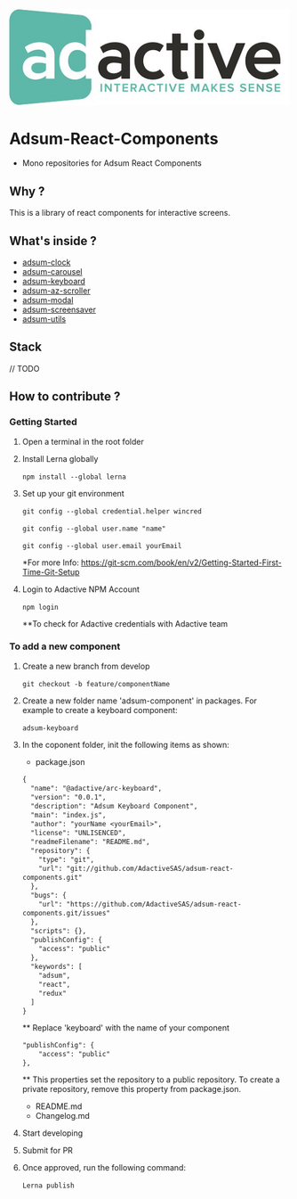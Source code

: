 <p align="center">
  <a href="http://adactive.com">
    <img alt="babel" src="./logo.jpg" width="546">
  </a>
</p>

# Adsum-React-Components
- Mono repositories for Adsum React Components

## Why ? 

This is a library of react components for interactive screens.
  
## What's inside ? 

 - [adsum-clock](https://github.com/AdactiveSAS/adsum-react-components/tree/master/packages/adsum-clock)
 - [adsum-carousel](https://github.com/AdactiveSAS/adsum-react-components/tree/master/packages/adsum-carousel)
 - [adsum-keyboard](https://github.com/AdactiveSAS/adsum-react-components/tree/master/packages/adsum-keyboard)
 - [adsum-az-scroller](https://github.com/AdactiveSAS/adsum-react-components/tree/master/packages/adsum-az-scroller)
 - [adsum-modal](https://github.com/AdactiveSAS/adsum-react-components/tree/master/packages/adsum-modal)
 - [adsum-screensaver](https://github.com/AdactiveSAS/adsum-react-components/tree/master/packages/adsum-screensaver)
 - [adsum-utils](https://github.com/AdactiveSAS/adsum-react-components/tree/master/packages/adsum-utils)

## Stack

// TODO
  
## How to contribute ?

### Getting Started

1. Open a terminal in the root folder

2. Install Lerna globally
    
    `npm install --global lerna`    
   
3. Set up your git environment

    `git config --global credential.helper wincred`

    `git config --global user.name "name"`
    
    `git config --global user.email yourEmail`

    *For more Info: https://git-scm.com/book/en/v2/Getting-Started-First-Time-Git-Setup 

4. Login to Adactive NPM Account

    `npm login` 
    
    **To check for Adactive credentials with Adactive team
    
### To add a new component
1. Create a new branch from develop

    `git checkout -b feature/componentName`

2. Create a new folder name 'adsum-component' in packages. For example to create a keyboard component: 
    
    `adsum-keyboard`
    
3. In the coponent folder, init the following items as shown:
    
    - package.json
    ````
    {
      "name": "@adactive/arc-keyboard",
      "version": "0.0.1",
      "description": "Adsum Keyboard Component",
      "main": "index.js",
      "author": "yourName <yourEmail>",
      "license": "UNLISENCED",
      "readmeFilename": "README.md",
      "repository": {
        "type": "git",
        "url": "git://github.com/AdactiveSAS/adsum-react-components.git"
      },
      "bugs": {
        "url": "https://github.com/AdactiveSAS/adsum-react-components.git/issues"
      },
      "scripts": {},
      "publishConfig": {
        "access": "public"
      },
      "keywords": [
        "adsum",
        "react",
        "redux"
      ]
    } 
    ````
    ** Replace 'keyboard' with the name of your component<br/>
    
    ````
    "publishConfig": {
        "access": "public"
    },
    ````
    ** This properties set the repository to a public repository. To create a private repository, remove this property from package.json.
    
    - README.md
    - Changelog.md
    
4. Start developing
5. Submit for PR
6. Once approved, run the following command:

    `Lerna publish`
